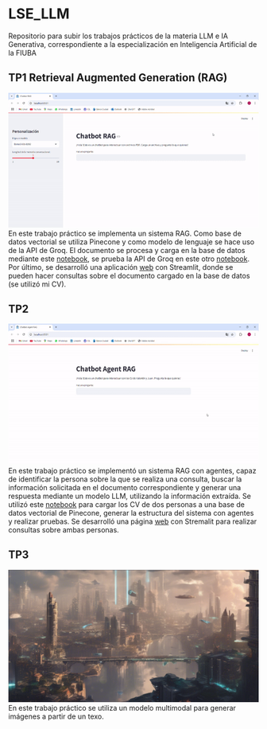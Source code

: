 # LSE_LLM
Repositorio para subir los trabajos prácticos de la materia LLM e IA Generativa, correspondiente a la especialización en Inteligencia Artificial de la FIUBA

## TP1 Retrieval Augmented Generation (RAG)
![](TP1/RAG_valentin_pertierra.gif)
En este trabajo práctico se implementa un sistema RAG. Como base de datos vectorial se utiliza Pinecone y como modelo de lenguaje se hace uso de la API de Groq. El documento se procesa y carga en la base de datos mediante este [notebook](https://github.com/valentinPertierra/LSE_LLM/blob/main/TP1/vectordb.ipynb), se prueba la API de Groq en este otro [notebook](https://github.com/valentinPertierra/LSE_LLM/blob/main/TP1/llm.ipynb).
Por último, se desarrolló una aplicación [web](https://github.com/valentinPertierra/LSE_LLM/blob/main/TP1/ragllm.py) con Streamlit, donde se pueden hacer consultas sobre el documento cargado en la base de datos (se utilizó mi CV).  

## TP2
![](TP2/agent_RAG.gif)
En este trabajo práctico se implementó un sistema RAG con agentes, capaz de identificar la persona sobre la que se realiza una consulta, buscar la información solicitada en el documento correspondiente y generar una respuesta mediante un modelo LLM, utilizando la información extraída. Se utilizó este [notebook](https://github.com/valentinPertierra/LSE_LLM/blob/main/TP2/agent_rag.ipynb) para cargar los CV de dos personas a una base de datos vectorial de Pinecone, generar la estructura del sistema con agentes y realizar pruebas. Se desarrolló una página [web](https://github.com/valentinPertierra/LSE_LLM/blob/main/TP2/agent_rag.py) con Stremalit para realizar consultas sobre ambas personas.

## TP3 
![](TP3/futuristic_city.png)
En este trabajo práctico se utiliza un modelo multimodal para generar imágenes a partir de un texo. 
